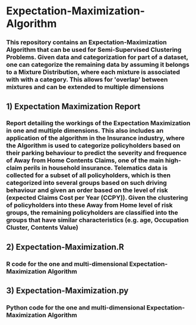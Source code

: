 # Expectation-Maximization-Algorithm

### This repository contains an Expectation-Maximization Algorithm that can be used for Semi-Supervised Clustering Problems. Given data and categorization for part of a dataset, one can categorize the remaining data by assuming it belongs to a Mixture Distribution, where each mixture is associated with with a category. This allows for 'overlap' between mixtures and can be extended to multiple dimensions

## 1) Expectation Maximization Report

### Report detailing the workings of the Expectation Maximization in one and multiple dimensions. This also includes an application of the algorithm in the Insurance industry, where the Algorithm is used to categorize policyholders based on their parking behaviour to predict the severity and frequence of Away from Home Contents Claims, one of the main high-claim perils in household insurance. Telematics data is collected for a subset of all policyholders, which is then categorized into several groups based on such driving behaviour and given an order based on the level of risk (expected Claims Cost per Year (CCPY)). Given the clustering of policyholders into these Away from Home level of risk groups, the remaining policyholders are classified into the groups that have similar characteristics (e.g. age, Occupation Cluster, Contents Value)

## 2) Expectation-Maximization.R

### R code for the one and multi-dimensional Expectation-Maximization Algorithm

## 3) Expectation-Maximization.py

### Python code for the one and multi-dimensional Expectation-Maximization Algorithm
